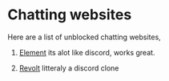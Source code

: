 # Chatting websites

Here are a list of unblocked chatting websites, 

1. [Element](https://app.element.io/) its alot like discord, works great.

2. [Revolt](https://app.revolt.chat/login) litteraly a discord clone
